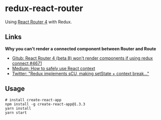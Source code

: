 # redux-react-router

Using [React Router 4](https://reacttraining.com/react-router/web/guides/philosophy) 
with Redux.

## Links

**Why you can't render a connected component between Router and Route**

- [Gitub: React Router 4 (beta 8) won't render components if using redux connect #4671](https://github.com/ReactTraining/react-router/issues/4671)
- [Medium: How to safely use React context](https://medium.com/@mweststrate/how-to-safely-use-react-context-b7e343eff076)
- [Twitter: "Redux implements sCU, making setState + context break..."](https://twitter.com/ryanflorence/status/779320581678174208)

## Usage

```
# install create-react-app
npm install -g create-react-app@1.3.3
yarn install
yarn start
```
